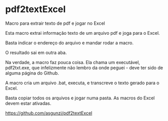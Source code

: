# pdf2textExcel
Macro para extrair texto de pdf e jogar no Excel

Esta macro extrai informação texto de um arquivo pdf e joga para o Excel.


Basta indicar o endereço do arquivo e mandar rodar a macro.



O resultado sai em outra aba.



Na verdade, a macro faz pouca coisa. Ela chama um executável, pdf2txt.exe, que infelizmente não lembro da onde peguei - deve ter sido de alguma página do Github.


A macro cria um arquivo .bat, executa, e transcreve o texto gerado para o Excel.


Basta copiar todos os arquivos e jogar numa pasta. As macros do Excel devem estar ativadas.

https://github.com/asgunzi/pdf2textExcel


